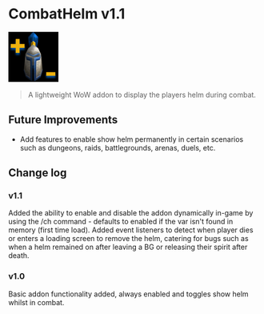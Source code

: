 # CombatHelm v1.1

![CombatHelm Icon](/assets/CombatHelm.png)

> A lightweight WoW addon to display the players helm during combat.

## Future Improvements

- Add features to enable show helm permanently in certain scenarios such as dungeons, raids, battlegrounds, arenas, duels, etc.

## Change log

### v1.1

Added the ability to enable and disable the addon dynamically in-game by using the /ch command - defaults to enabled if the var isn't found in memory (first time load).
Added event listeners to detect when player dies or enters a loading screen to remove the helm, catering for bugs such as when a helm remained on after leaving a BG or releasing their spirit after death.

### v1.0

Basic addon functionality added, always enabled and toggles show helm whilst in combat.
